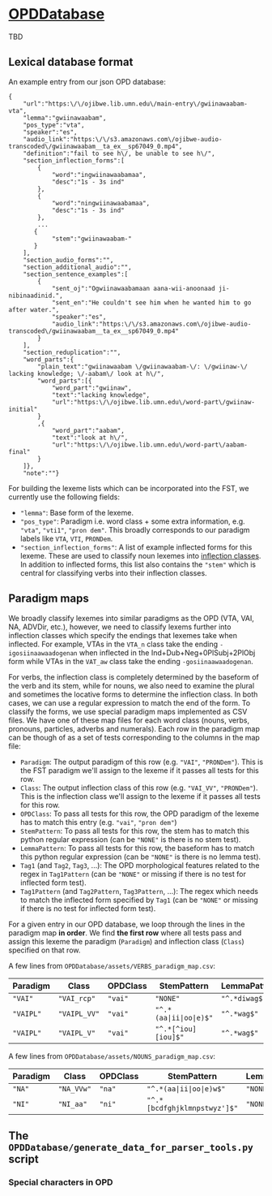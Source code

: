 # [OPDDatabase](https://github.com/ELF-Lab/OPDDatabase/)

TBD 

## Lexical database format

An example entry from our json OPD database:

```
{
    "url":"https:\/\/ojibwe.lib.umn.edu\/main-entry\/gwiinawaabam-vta",
    "lemma":"gwiinawaabam",
    "pos_type":"vta",
    "speaker":"es",
    "audio_link":"https:\/\/s3.amazonaws.com\/ojibwe-audio-transcoded\/gwiinawaabam__ta_ex__sp67049_0.mp4",
    "definition":"fail to see h\/, be unable to see h\/",
    "section_inflection_forms":[
        {
            "word":"ingwiinawaabamaa",
            "desc":"1s - 3s ind"
        },
        {
            "word":"ningwiinawaabamaa",
            "desc":"1s - 3s ind"
        },
        ...
       {
            "stem":"gwiinawaabam-"
       }
    ],
    "section_audio_forms":"",
    "section_additional_audio":"",
    "section_sentence_examples":[
        {
            "sent_oj":"Ogwiinawaabamaan aana-wii-anoonaad ji-nibinaadinid.",
            "sent_en":"He couldn't see him when he wanted him to go after water.",
            "speaker":"es",
            "audio_link":"https:\/\/s3.amazonaws.com\/ojibwe-audio-transcoded\/gwiinawaabam__ta_ex__sp67049_0.mp4"
        }
    ],
    "section_reduplication":"",
    "word_parts":{
        "plain_text":"gwiinawaabam \/gwiinawaabam-\/: \/gwiinaw-\/ lacking knowledge; \/-aabam\/ look at h\/",
        "word_parts":[{
            "word_part":"gwiinaw",
            "text":"lacking knowledge",
            "url":"https:\/\/ojibwe.lib.umn.edu\/word-part\/gwiinaw-initial"
        }
        ,{
            "word_part":"aabam",
            "text":"look at h\/",
            "url":"https:\/\/ojibwe.lib.umn.edu\/word-part\/aabam-final"
        }
    ]},
    "note":""}
```

For building the lexeme lists which can be incorporated into the FST, we currently use the following fields:

* `"lemma"`: Base form of the lexeme.
* `"pos_type"`: Paradigm i.e. word class + some extra information, e.g. `"vta"`, `"vti1"`, `"pron dem"`. This broadly corresponds to our paradigm labels like `VTA`, `VTI`, `PRONDem`.
* `"section_inflection_forms"`: A list of example inflected forms for this lexeme. These are used to classify noun lexemes into [inflection classes]("section_inflection_forms"). In addition to inflected forms, this list also contains the `"stem"` which is central for classifying verbs into their inflection classes.

## Paradigm maps

We broadly classify lexemes into similar paradigms as the OPD (VTA, VAI, NA, ADVDir, etc.), however, we need to classify lexems further into inflection classes which specify the endings that lexemes take when inflected. For example, VTAs in the `VTA_n` class take the ending `-igosiinaawaadogenan` when inflected in the Ind+Dub+Neg+0PlSubj+2PlObj form while VTAs in the `VAT_aw` class take the ending `-gosiinaawaadogenan`.

For verbs, the inflection class is completely determined by the baseform of the verb and its stem, while for nouns, we also need to examine the plural and sometimes the locative forms to determine the inflection class. In both cases, we can use a regular expression to match the end of the form. To classify the forms, we use special paradigm maps implemented as CSV files. We have one of these map files for each word class (nouns, verbs, pronouns, particles, adverbs and numerals). Each row in the paradigm map can be though of as a set of tests corresponding to the columns in the map file:

* `Paradigm`: The output paradigm of this row (e.g. `"VAI"`, `"PRONDem"`). This is the FST paradigm we'll assign to the lexeme if it passes all tests for this row. 
* `Class`: The output inflection class of this row (e.g. `"VAI_VV"`, `"PRONDem"`). This is the inflection class we'll assign to the lexeme if it passes all tests for this row.
* `OPDClass`: To pass all tests for this row, the OPD paradigm of the lexeme has to match this entry (e.g. `"vai"`, `"pron dem"`)
* `StemPattern`: To pass all tests for this row, the stem has to match this python regular expression (can be `"NONE"` is there is no stem test).
* `LemmaPattern`: To pass all tests for this row, the baseform has to match this python regular expression (can be `"NONE"` is there is no lemma test).
* `Tag1` (and `Tag2`, `Tag3`, ...): The OPD morphological features related to the regex in `Tag1Pattern` (can be `"NONE"` or missing if there is no test for inflected form test).  
* `Tag1Pattern` (and `Tag2Pattern`, `Tag3Pattern`, ...): The regex which needs to match the inflected form specified by `Tag1` (can be `"NONE"` or missing if there is no test for inflected form test).
  
For a given entry in our OPD database, we loop through the lines in the paradigm map **in order**. We find **the first row** where all tests pass and assign this lexeme the paradigm (`Paradigm`) and inflection class (`Class`) specified on that row. 

A few lines from `OPDDatabase/assets/VERBS_paradigm_map.csv`:

| Paradigm | Class | OPDClass | StemPattern | LemmaPattern | Tag1 | Tag1Pattern | Tag2 | Tag2Pattern |
|----------|-------|----------|-------------|--------------|------|-------------|------|-------------|
| `"VAI"` | `"VAI_rcp"` | `"vai"` | `"NONE"` | `"^.*diwag$"` |  |  |  |  |
| `"VAIPL"` | `"VAIPL_VV"` | `"vai"` | `"^.*(aa\|ii\|oo\|e)$"` | `"^.*wag$"` |  |  |  |  |
| `"VAIPL"` | `"VAIPL_V"` | `"vai"` | `"^.*[^iou][iou]$"` | `"^.*wag$"` |  |  |  |  |

A few lines from `OPDDatabase/assets/NOUNS_paradigm_map.csv`:

| Paradigm | Class | OPDClass | StemPattern | LemmaPattern | Tag1 | Tag1Pattern | Tag2 | Tag2Pattern |
|----------|-------|----------|-------------|--------------|------|-------------|------|-------------|
| `"NA"`  | `"NA_VVw"`  | `"na"`  | `"^.*(aa\|ii\|oo\|e)w$"`  | `"NONE"`  | `"pl"`  | `"^.*wag$"`  | `"loc"`  | `"NONE"`  |
| `"NI"`  | `"NI_aa"`  | `"ni"`  | `"^.*[bcdfghjklmnpstwyz']$"`  | `"NONE"`  | `"pl"`  | `"NONE"`  | `"loc"`  | `"^.*aang$"`  |


## The `OPDDatabase/generate_data_for_parser_tools.py` script

### Special characters in OPD
